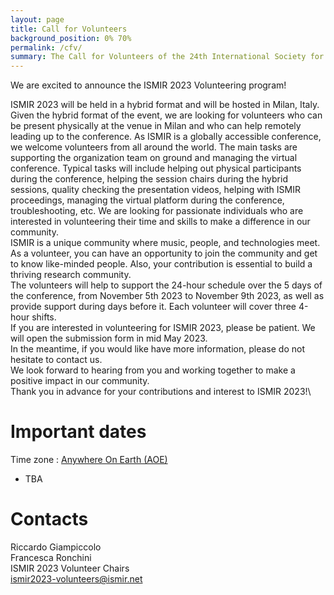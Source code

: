 ```yaml
---
layout: page
title: Call for Volunteers
background_position: 0% 70%
permalink: /cfv/
summary: The Call for Volunteers of the 24th International Society for Music Information Retrieval Conference
---
```


We are excited to announce the ISMIR 2023 Volunteering program!

ISMIR 2023 will be held in a hybrid format and will be hosted in Milan, Italy. Given the hybrid format of the event, we are looking for volunteers who can be present physically at the venue in Milan and who can help remotely leading up to the conference. As ISMIR is a globally accessible conference, we welcome volunteers from all around the world. The main tasks are supporting the organization team on ground and managing the virtual conference. Typical tasks will include helping out physical participants during the conference, helping the session chairs during the hybrid sessions, quality checking the presentation videos, helping with ISMIR proceedings, managing the virtual platform during the conference, troubleshooting, etc. We are looking for passionate individuals who are interested in volunteering their time and skills to make a difference in our community.\
ISMIR is a unique community where music, people, and technologies meet. As a volunteer, you can have an opportunity to join the community and get to know like-minded people. Also, your contribution is essential to build a thriving research community.\
The volunteers will help to support the 24-hour schedule over the 5 days of the conference, from November 5th 2023 to November 9th 2023, as well as provide support during days before it. Each volunteer will cover three 4-hour shifts.\
If you are interested in volunteering for ISMIR 2023, please be patient. We will open the submission form in mid May 2023.\
In the meantime, if you would like have more information, please do not hesitate to contact us.\
We look forward to hearing from you and working together to make a positive impact in our community.\
Thank you in advance for your contributions and interest to ISMIR 2023!\

# Important dates

Time zone : [Anywhere On Earth (AOE)](https://www.timeanddate.com/time/zones/aoe)
- TBA

# Contacts

Riccardo Giampiccolo\
Francesca Ronchini\
ISMIR 2023 Volunteer Chairs\
[ismir2023-volunteers@ismir.net](ismir2023-volunteers@ismir.net)
